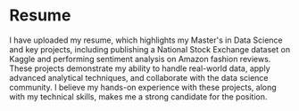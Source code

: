 # Resume
I have uploaded my resume, which highlights my Master's in Data Science and key projects, including publishing a National Stock Exchange dataset on Kaggle and performing sentiment analysis on Amazon fashion reviews. These projects demonstrate my ability to handle real-world data, apply advanced analytical techniques, and collaborate with the data science community. I believe my hands-on experience with these projects, along with my technical skills, makes me a strong candidate for the position.
